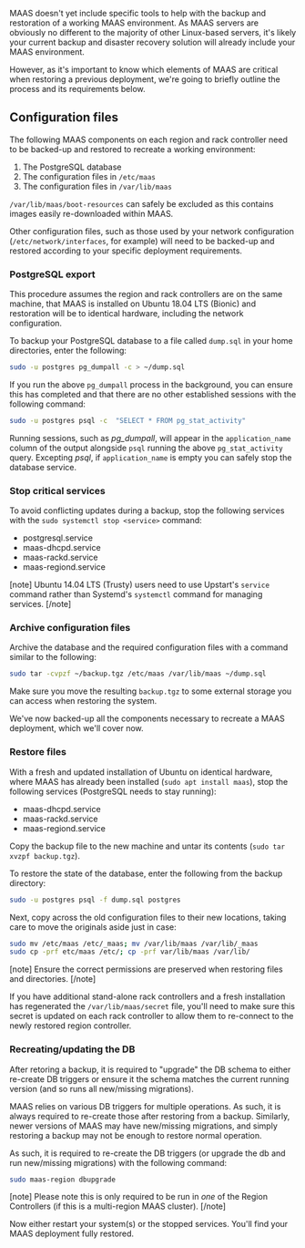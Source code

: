 MAAS doesn't yet include specific tools to help with the backup and restoration of a working MAAS environment. As MAAS servers are obviously no different to the majority of other Linux-based servers, it's likely your current backup and disaster recovery solution will already include your MAAS environment.

However, as it's important to know which elements of MAAS are critical when restoring a previous deployment, we're going to briefly outline the process and its requirements below.

## Configuration files

The following MAAS components on each region and rack controller need to be backed-up and restored to recreate a working environment:

1.  The PostgreSQL database
2.  The configuration files in `/etc/maas`
3.  The configuration files in `/var/lib/maas`

`/var/lib/maas/boot-resources` can safely be excluded as this contains images easily re-downloaded within MAAS.

Other configuration files, such as those used by your network configuration (`/etc/network/interfaces`, for example) will need to be backed-up and restored according to your specific deployment requirements.

### PostgreSQL export

This procedure assumes the region and rack controllers are on the same machine, that MAAS is installed on Ubuntu 18.04 LTS (Bionic) and restoration will be to identical hardware, including the network configuration.

To backup your PostgreSQL database to a file called `dump.sql` in your home directories, enter the following:

``` bash
sudo -u postgres pg_dumpall -c > ~/dump.sql
```

If you run the above `pg_dumpall` process in the background, you can ensure this has completed and that there are no other established sessions with the following command:

``` bash
sudo -u postgres psql -c  "SELECT * FROM pg_stat_activity"
```

Running sessions, such as *pg_dumpall*, will appear in the `application_name` column of the output alongside `psql` running the above `pg_stat_activity` query. Excepting *psql*, if `application_name` is empty you can safely stop the database service.

### Stop critical services

To avoid conflicting updates during a backup, stop the following services with the `sudo systemctl stop <service>` command:

-   postgresql.service
-   maas-dhcpd.service
-   maas-rackd.service
-   maas-regiond.service

[note] Ubuntu 14.04 LTS (Trusty) users need to use Upstart's `service` command rather than Systemd's `systemctl` command for managing services. [/note]

### Archive configuration files

Archive the database and the required configuration files with a command similar to the following:

``` bash
sudo tar -cvpzf ~/backup.tgz /etc/maas /var/lib/maas ~/dump.sql
```

Make sure you move the resulting `backup.tgz` to some external storage you can access when restoring the system.

We've now backed-up all the components necessary to recreate a MAAS deployment, which we'll cover now.

### Restore files

With a fresh and updated installation of Ubuntu on identical hardware, where MAAS has already been installed (`sudo apt install maas`), stop the following services (PostgreSQL needs to stay running):

-   maas-dhcpd.service
-   maas-rackd.service
-   maas-regiond.service

Copy the backup file to the new machine and untar its contents (`sudo tar xvzpf backup.tgz`).

To restore the state of the database, enter the following from the backup directory:

``` bash
sudo -u postgres psql -f dump.sql postgres
```

Next, copy across the old configuration files to their new locations, taking care to move the originals aside just in case:

``` bash
sudo mv /etc/maas /etc/_maas; mv /var/lib/maas /var/lib/_maas
sudo cp -prf etc/maas /etc/; cp -prf var/lib/maas /var/lib/
```

[note] Ensure the correct permissions are preserved when restoring files and directories. [/note]

If you have additional stand-alone rack controllers and a fresh installation has regenerated the `/var/lib/maas/secret` file, you'll need to make sure this secret is updated on each rack controller to allow them to re-connect to the newly restored region controller.

### Recreating/updating the DB

After retoring a backup, it is required to "upgrade" the DB schema to either re-create DB triggers or ensure it the schema matches the current running version (and so runs all new/missing migrations).

MAAS relies on various DB triggers for multiple operations. As such, it is always required to re-create those after restoring from a backup. Similarly, newer versions of MAAS may have new/missing migrations, and simply restoring a backup may not be enough to restore normal operation.

As such, it is required to re-create the DB triggers (or upgrade the db and run new/missing migrations) with the following command:

``` bash
sudo maas-region dbupgrade
```

[note] Please note this is only required to be run in *one* of the Region Controllers (if this is a multi-region MAAS cluster). [/note]

Now either restart your system(s) or the stopped services. You'll find your MAAS deployment fully restored.
